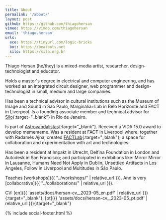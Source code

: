 ```yaml
---
title: About
permalink: '/about/'
layout: post
github: https://github.com/thiagohersan
vimeo: https://vimeo.com/thiagohersan
email: 'thiago.hersan'
urls:
  ece: https://tinyurl.com/logic-bricks
  bot: https://beatbots.net
  silo: https://silo.org.br
---
```

Thiago Hersan (he/they) is a mixed-media artist, researcher, design-technologist and educator.

Holds a master's degree in electrical and computer engineering, and has worked as an integrated circuit designer, web programmer and design-technologist in small, medium and large companies.

Has been a technical advisor in cultural institutions such as the Museum of Image and Sound in São Paulo, Marginalia+Lab in Belo Horizonte and FACT in Liverpool. Is a founding associate member and technical advisor for [Silo](https://silo.org.br){:target="_blank"} in Rio de Janeiro.

Is part of [Astrovandalistas](https://astrovandalistas.cc){:target="_blank"}. Received a VIDA 15.0 award to develop memememe. Was a resident at FACT in Liverpool where, together with Radamés Ajna, created [FACTLab](https://fact.alab.space){:target="_blank"}, a space for collaboration and experimentation with art and technologies.

Has been a resident at Impakt in Utrecht, Delfina Foundation in London and Autodesk in San Francisco; and participated in exhibitions like: Mirror Mirror in Lausanne, Humans Need Not Apply in Dublin, Unsettled Artifacts in Los Angeles, Follow in Liverpool and Multitudes in São Paulo.

Teaches [workshops]({{ "../workshops/" | relative_url }}). And is very [collaborative]({{ "../collaborations/" | relative_url }}).

CV: [en]({{ 'assets/docs/hersan-cv__2023-05_en.pdf' | relative_url }}){:target="_blank"},
    [pt]({{ 'assets/docs/hersan-cv__2023-05_pt.pdf' | relative_url }}){:target="_blank"}

<!-- {% include vimeo.html id="66541476" %} -->
{% include social-footer.html %}
